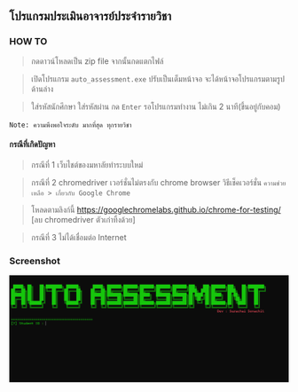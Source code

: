 ## โปรแกรมประเมินอาจารย์ประจำรายวิชา
### HOW TO
> กดดาวน์โหลดเป็น zip file จากนั้นกดแตกไฟล์

> เปิดโปรแกรม `auto_assessment.exe` ปรับเป็นเต็มหน้าจอ จะได้หน้าจอโปรแกรมตามรูปด้านล่าง

> ใส่รหัสนักศึกษา ใส่รหัสผ่าน กด `Enter` รอโปรแกรมทำงาน ไม่เกิน 2 นาที(ขึ้นอยู่กับคอม)  

<code>Note: ความพึงพอใจระดับ มากที่สุด ทุกรายวิชา</code>

#### กรณีที่เกิดปัญหา
> กรณีที่ 1  เว็บไชต์ของมหาลัยทำระบบใหม่

> กรณีที่ 2 chromedriver เวอร์ชั่นไม่ตรงกับ chrome browser วิธีเช็คเวอร์ชั่น  `ความช่วยเหลือ > เกี่ยวกับ Google Chrome`

> โหลดตามลิงก์นี้ https://googlechromelabs.github.io/chrome-for-testing/ [ลบ chromedriver ตัวเก่าทิ้งด้วย]

> กรณีที่ 3 ไม่ได้เชื่อมต่อ  Internet

### Screenshot
<img src="https://github.com/code555man/auto-assessment/blob/main/Screenshot.png" width="" height="">
